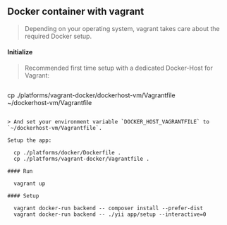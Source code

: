 Docker container with vagrant
-----------------------------

> Depending on your operating system, vagrant takes care about the required Docker setup.

#### Initialize

> Recommended first time setup with a dedicated Docker-Host for Vagrant:

> ```
cp ./platforms/vagrant-docker/dockerhost-vm/Vagrantfile \
   ~/dockerhost-vm/Vagrantfile
  ```

> And set your environment variable `DOCKER_HOST_VAGRANTFILE` to `~/dockerhost-vm/Vagrantfile`.

Setup the app:

    cp ./platforms/docker/Dockerfile .
    cp ./platforms/vagrant-docker/Vagrantfile .

#### Run

    vagrant up

#### Setup

    vagrant docker-run backend -- composer install --prefer-dist
    vagrant docker-run backend -- ./yii app/setup --interactive=0
